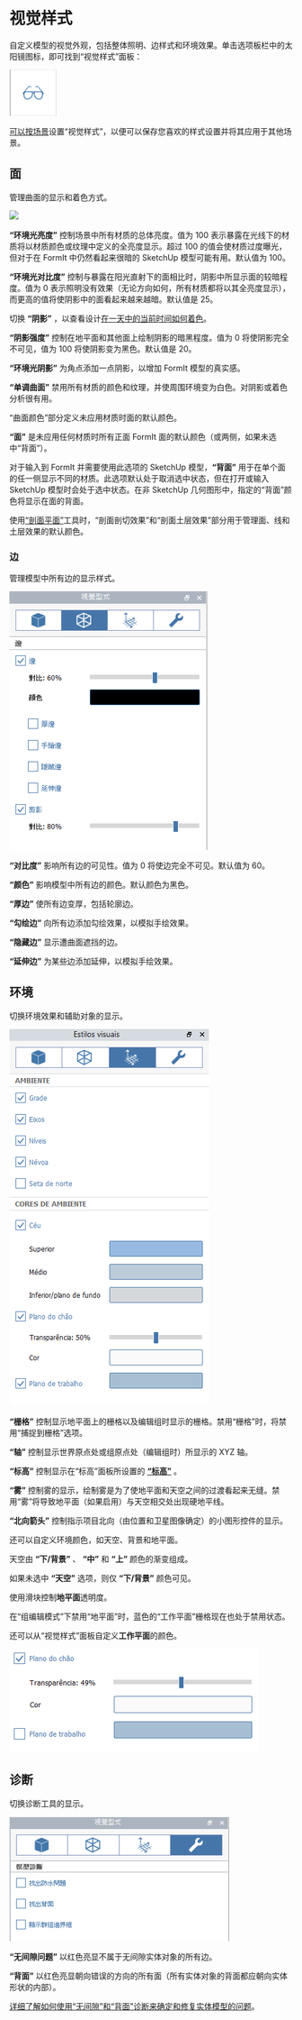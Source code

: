 # 视觉样式

自定义模型的视觉外观，包括整体照明、边样式和环境效果。单击选项板栏中的太阳镜图标，即可找到“视觉样式”面板：

![](../.gitbook/assets/20200307-visual-styles-icon.png)

[可以按场景](https://windows.help.formit.autodesk.com/building-the-farnsworth-house/visual-settings)设置“视觉样式”，以便可以保存您喜欢的样式设置并将其应用于其他场景。

## 面

管理曲面的显示和着色方式。

![](<../.gitbook/assets/visual\_styles (1).png>)

**“环境光亮度”** 控制场景中所有材质的总体亮度。值为 100 表示暴露在光线下的材质将以材质颜色或纹理中定义的全亮度显示。超过 100 的值会使材质过度曝光，但对于在 FormIt 中仍然看起来很暗的 SketchUp 模型可能有用。默认值为 100。

**“环境光对比度”** 控制与暴露在阳光直射下的面相比时，阴影中所显示面的较暗程度。值为 0 表示照明没有效果（无论方向如何，所有材质都将以其全亮度显示），而更高的值将使阴影中的面看起来越来越暗。默认值是 25。

切换 **“阴影”** ，以查看设计[在一天中的当前时间如何着色](https://windows.help.formit.autodesk.com/v/simplified-chinese/tool-library/shadows)。

**“阴影强度”** 控制在地平面和其他面上绘制阴影的暗黑程度。值为 0 将使阴影完全不可见，值为 100 将使阴影变为黑色。默认值是 20。

**“环境光阴影”** 为角点添加一点阴影，以增加 FormIt 模型的真实感。

**“单调曲面”** 禁用所有材质的颜色和纹理，并使周围环境变为白色。对阴影或着色分析很有用。

“曲面颜色”部分定义未应用材质时面的默认颜色。

**“面”** 是未应用任何材质时所有正面 FormIt 面的默认颜色（或两侧，如果未选中“背面”）。

对于输入到 FormIt 并需要使用此选项的 SketchUp 模型，**“背面”** 用于在单个面的任一侧显示不同的材质。此选项默认处于取消选中状态，但在打开或输入 SketchUp 模型时会处于选中状态。在非 SketchUp 几何图形中，指定的“背面”颜色将显示在面的背面。

使用[“剖面平面”](section-planes.md)工具时，“剖面剖切效果”和“剖面土层效果”部分用于管理面、线和土层效果的默认颜色。

### 边

管理模型中所有边的显示样式。

![](../.gitbook/assets/edges.png)

**“对比度”** 影响所有边的可见性。值为 0 将使边完全不可见。默认值为 60。

**“颜色”** 影响模型中所有边的颜色。默认颜色为黑色。

**“厚边”** 使所有边变厚，包括轮廓边。

**“勾绘边”** 向所有边添加勾绘效果，以模拟手绘效果。

**“隐藏边”** 显示遭曲面遮挡的边。

**“延伸边”** 为某些边添加延伸，以模拟手绘效果。

## 环境

切换环境效果和辅助对象的显示。

![](../.gitbook/assets/visual-styles1.PNG)

**“栅格”** 控制显示地平面上的栅格以及编辑组时显示的栅格。禁用“栅格”时，将禁用“捕捉到栅格”选项。

**“轴”** 控制显示世界原点处或组原点处（编辑组时）所显示的 XYZ 轴。

**“标高”** 控制显示在“标高”面板所设置的 [**“标高”**](levels-and-area.md) 。

**“雾”** 控制雾的显示，绘制雾是为了使地平面和天空之间的过渡看起来无缝。禁用“雾”将导致地平面（如果启用）与天空相交处出现硬地平线。

**“北向箭头”** 控制指示项目北向（由位置和卫星图像确定）的小图形控件的显示。

还可以自定义环境颜色，如天空、背景和地平面。

天空由 **“下/背景”** 、 **“中”** 和 **“上”** 颜色的渐变组成。

如果未选中 **“天空”** 选项，则仅 **“下/背景”** 颜色可见。

使用滑块控制**地平面**透明度。

在“组编辑模式”下禁用“地平面”时，蓝色的“工作平面”栅格现在也处于禁用状态。

还可以从“视觉样式”面板自定义**工作平面**的颜色。

![](<../.gitbook/assets/Visual styles - ground plane transparency.png>)

## 诊断

切换诊断工具的显示。

![](../.gitbook/assets/diagnostics.png)

**“无间隙问题”** 以红色亮显不属于无间隙实体对象的所有边。

**“背面”** 以红色亮显朝向错误的方向的所有面（所有实体对象的背面都应朝向实体形状的内部）。

[详细了解如何使用“无间隙”和“背面”诊断来确定和修复实体模型的问题](https://formit.autodesk.com/blog/post/repairing-solid-models)。
